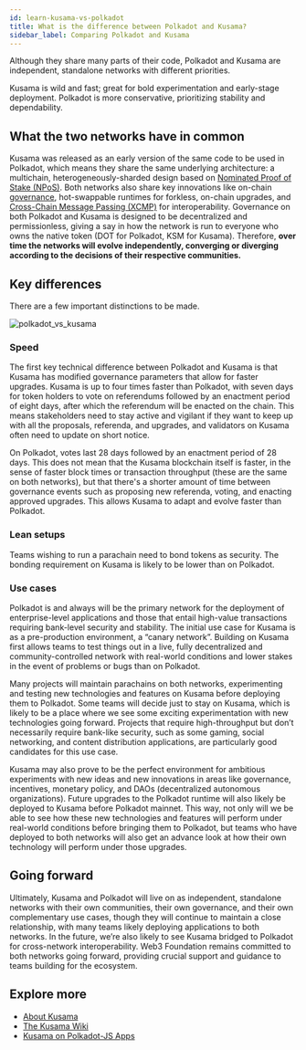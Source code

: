 ```yaml
---
id: learn-kusama-vs-polkadot
title: What is the difference between Polkadot and Kusama?
sidebar_label: Comparing Polkadot and Kusama
---
```


Although they share many parts of their code, Polkadot and Kusama are independent, standalone networks with different priorities.

Kusama is wild and fast; great for bold experimentation and early-stage deployment. Polkadot is more conservative, prioritizing stability and dependability.

## What the two networks have in common

Kusama was released as an early version of the same code to be used in Polkadot, which means they share the same underlying architecture: a multichain, heterogeneously-sharded design based on [Nominated Proof of Stake (NPoS)](learn-consensus). Both networks also share key innovations like on-chain [governance](learn-governance), hot-swappable runtimes for forkless, on-chain upgrades, and [Cross-Chain Message Passing (XCMP)](learn-xcm) for interoperability. Governance on both Polkadot and Kusama is designed to be decentralized and permissionless, giving a say in how the network is run to everyone who owns the native token (DOT for Polkadot, KSM for Kusama). Therefore, **over time the networks will evolve independently, converging or diverging according to the decisions of their respective communities.**

## Key differences

There are a few important distinctions to be made.

![polkadot_vs_kusama](assets/Cousins_2.png)

### Speed

The first key technical difference between Polkadot and Kusama is that Kusama has modified governance parameters that allow for faster upgrades. Kusama is up to four times faster than Polkadot, with seven days for token holders to vote on referendums followed by an enactment period of eight days, after which the referendum will be enacted on the chain. This means stakeholders need to stay active and vigilant if they want to keep up with all the proposals, referenda, and upgrades, and validators on Kusama often need to update on short notice.

On Polkadot, votes last 28 days followed by an enactment period of 28 days. This does not mean that the Kusama blockchain itself is faster, in the sense of faster block times or transaction throughput (these are the same on both networks), but that there's a shorter amount of time between governance events such as proposing new referenda, voting, and enacting approved upgrades. This allows Kusama to adapt and evolve faster than Polkadot.

### Lean setups

Teams wishing to run a parachain need to bond tokens as security. The bonding requirement on Kusama is likely to be lower than on Polkadot.

### Use cases

Polkadot is and always will be the primary network for the deployment of enterprise-level applications and those that entail high-value transactions requiring bank-level security and stability. The initial use case for Kusama is as a pre-production environment, a “canary network”. Building on Kusama first allows teams to test things out in a live, fully decentralized and community-controlled network with real-world conditions and lower stakes in the event of problems or bugs than on Polkadot.

Many projects will maintain parachains on both networks, experimenting and testing new technologies and features on Kusama before deploying them to Polkadot. Some teams will decide just to stay on Kusama, which is likely to be a place where we see some exciting experimentation with new technologies going forward. Projects that require high-throughput but don’t necessarily require bank-like security, such as some gaming, social networking, and content distribution applications, are particularly good candidates for this use case.

Kusama may also prove to be the perfect environment for ambitious experiments with new ideas and new innovations in areas like governance, incentives, monetary policy, and DAOs (decentralized autonomous organizations). Future upgrades to the Polkadot runtime will also likely be deployed to Kusama before Polkadot mainnet. This way, not only will we be able to see how these new technologies and features will perform under real-world conditions before bringing them to Polkadot, but teams who have deployed to both networks will also get an advance look at how their own technology will perform under those upgrades.

## Going forward

Ultimately, Kusama and Polkadot will live on as independent, standalone networks with their own communities, their own governance, and their own complementary use cases, though they will continue to maintain a close relationship, with many teams likely deploying applications to both networks. In the future, we’re also likely to see Kusama bridged to Polkadot for cross-network interoperability. Web3 Foundation remains committed to both networks going forward, providing crucial support and guidance to teams building for the ecosystem.

## Explore more

- [About Kusama](https://kusama.network)
- [The Kusama Wiki](https://guide.kusama.network)
- [Kusama on Polkadot-JS Apps](https://kusama.dotapps.io)
